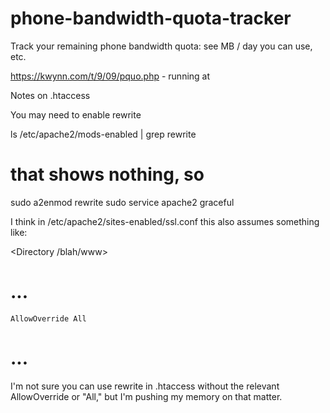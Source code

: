 # phone-bandwidth-quota-tracker
Track your remaining phone bandwidth quota: see MB / day you can use, etc.

https://kwynn.com/t/9/09/pquo.php - running at


Notes on .htaccess

You may need to enable rewrite

ls /etc/apache2/mods-enabled | grep rewrite
# that shows nothing, so
sudo a2enmod rewrite
sudo service apache2 graceful

I think in /etc/apache2/sites-enabled/ssl.conf this also assumes something like:

<Directory /blah/www>
# ...
	AllowOverride All
# ...
</Directory>

I'm not sure you can use rewrite in .htaccess without the relevant AllowOverride or "All," but I'm pushing my memory on that matter.
